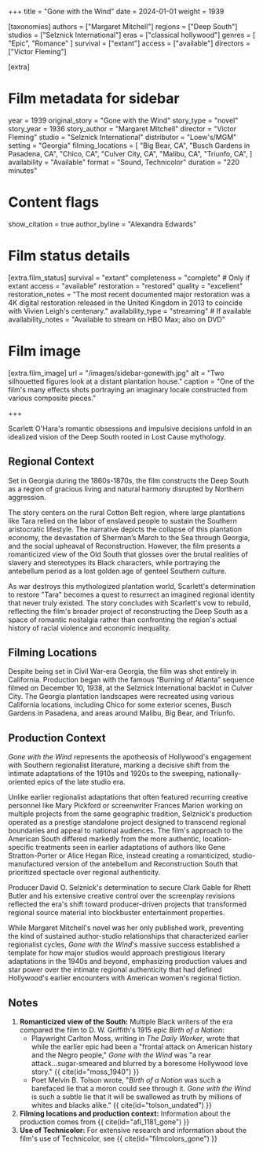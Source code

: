 +++
title = "Gone with the Wind"
date = 2024-01-01
weight = 1939

[taxonomies]
authors = ["Margaret Mitchell"]
regions = ["Deep South"]
studios = ["Selznick International"]
eras = ["classical hollywood"]
genres = [ "Epic", "Romance" ]
survival = ["extant"]
access = ["available"]
directors = ["Victor Fleming"]

[extra]
# Film metadata for sidebar
year = 1939
original_story = "Gone with the Wind"
story_type = "novel"
story_year = 1936
story_author = "Margaret Mitchell"
director = "Victor Fleming"
studio = "Selznick International"
distributor = "Loew's/MGM"
setting = "Georgia"
filming_locations = [
    "Big Bear, CA",
    "Busch Gardens in Pasadena, CA", "Chico, CA", "Culver City, CA", "Malibu, CA", "Triunfo, CA",
    ]
availability = "Available"
format = "Sound, Technicolor"
duration = "220 minutes"

# Content flags
show_citation = true
author_byline = "Alexandra Edwards"

# Film status details
[extra.film_status]
survival = "extant"
completeness = "complete" # Only if extant
access = "available"
restoration = "restored"
quality = "excellent"
restoration_notes = "The most recent documented major restoration was a 4K digital restoration released in the United Kingdom in 2013 to coincide with Vivien Leigh's centenary."
availability_type = "streaming" # If available
availability_notes = "Available to stream on HBO Max; also on DVD"


# Film image
[extra.film_image]
url = "/images/sidebar-gonewith.jpg"
alt = "Two silhouetted figures look at a distant plantation house."
caption = "One of the film's many effects shots portraying an imaginary locale constructed from various composite pieces."

+++

Scarlett O'Hara's romantic obsessions and impulsive decisions unfold in an idealized vision of the Deep South rooted in Lost Cause mythology.

## Regional Context

Set in Georgia during the 1860s-1870s, the film constructs the Deep South as a region of gracious living and natural harmony disrupted by Northern aggression.  

The story centers on the rural Cotton Belt region, where large plantations like Tara relied on the labor of enslaved people to sustain the Southern aristocratic lifestyle. The narrative depicts the collapse of this plantation economy, the devastation of Sherman’s March to the Sea through Georgia, and the social upheaval of Reconstruction. However, the film presents a romanticized view of the Old South that glosses over the brutal realities of slavery and stereotypes its Black characters, while portraying the antebellum period as a lost golden age of genteel Southern culture.

As war destroys this mythologized plantation world, Scarlett's determination to restore "Tara" becomes a quest to resurrect an imagined regional identity that never truly existed. The story concludes with Scarlett's vow to rebuild, reflecting the film's broader project of reconstructing the Deep South as a space of romantic nostalgia rather than confronting the region's actual history of racial violence and economic inequality.


## Filming Locations

Despite being set in Civil War-era Georgia, the film was shot entirely in California. Production began with the famous “Burning of Atlanta” sequence filmed on December 10, 1938, at the Selznick International backlot in Culver City. The Georgia plantation landscapes were recreated using various California locations, including Chico for some exterior scenes, Busch Gardens in Pasadena, and areas around Malibu, Big Bear, and Triunfo.

## Production Context

*Gone with the Wind* represents the apotheosis of Hollywood's engagement with Southern regionalist literature, marking a decisive shift from the intimate adaptations of the 1910s and 1920s to the sweeping, nationally-oriented epics of the late studio era. 

Unlike earlier regionalist adaptations that often featured recurring creative personnel like Mary Pickford or screenwriter Frances Marion working on multiple projects from the same geographic tradition, Selznick's production operated as a prestige standalone project designed to transcend regional boundaries and appeal to national audiences. The film's approach to the American South differed markedly from the more authentic, location-specific treatments seen in earlier adaptations of authors like Gene Stratton-Porter or Alice Hegan Rice, instead creating a romanticized, studio-manufactured version of the antebellum and Reconstruction South that prioritized spectacle over regional authenticity. 

Producer David O. Selznick's determination to secure Clark Gable for Rhett Butler and his extensive creative control over the screenplay revisions reflected the era's shift toward producer-driven projects that transformed regional source material into blockbuster entertainment properties.

 While Margaret Mitchell's novel was her only published work, preventing the kind of sustained author-studio relationships that characterized earlier regionalist cycles, *Gone with the Wind*'s massive success established a template for how major studios would approach prestigious literary adaptations in the 1940s and beyond, emphasizing production values and star power over the intimate regional authenticity that had defined Hollywood's earlier encounters with American women's regional fiction.





## Notes

1. **Romanticized view of the South:** Multiple Black writers of the era compared the film to D. W. Griffith's 1915 epic *Birth of a Nation*: 
    - Playwright Carlton Moss, writing in *The Daily Worker*, wrote that while the earlier epic had been a "frontal attack on American history and the Negro people," *Gone with the Wind* was "a rear attack...sugar-smeared and blurred by a boresome Hollywood love story." {{ cite(id="moss_1940") }} 
    - Poet Melvin B. Tolson wrote, "*Birth of a Nation* was such a barefaced lie that a moron could see through it. *Gone with the Wind* is such a subtle lie that it will be swallowed as truth by millions of whites and blacks alike." {{ cite(id="tolson_undated") }}
2. **Filming locations and production context:** Information about the production comes from {{ cite(id="afi_1181_gone") }}
3. **Use of Technicolor:** For extensive research and information about the film's use of Technicolor, see {{ cite(id="filmcolors_gone") }}